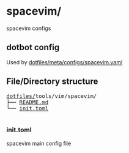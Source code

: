 # spacevim/

spacevim configs

## dotbot config

Used by [dotfiles/meta/configs/spacevim.yaml](https://github.com/Clumsy-Coder/dotfiles/blob/master/meta/configs/spacevim.yaml)

## File/Directory structure

<pre>
<a href="../../../../">dotfiles/</a>tools/vim/spacevim/
├── <a href="./README.md">README.md</a>
└── <a href="./init.toml">init.toml</a>

</pre>

### init.toml

spacevim main config file
